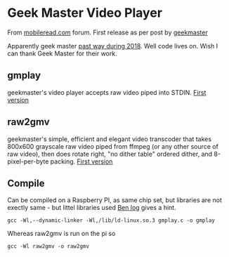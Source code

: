 # Geek Master Video Player

From [mobileread.com](mobileread.com) forum. First release as per post by [geekmaster](https://www.mobileread.com/forums/showthread.php?t=177455)

Apparently geek master [past way during 2018](https://www.mobileread.com/forums/showpost.php?p=3789452&postcount=372). Well code lives on. Wish I can thank Geek Master for their work. 

## gmplay

geekmaster's video player accepts raw video piped into STDIN.
[First version](https://www.mobileread.com/forums/showpost.php?p=2069342&postcount=1)

## raw2gmv

geekmaster's simple, efficient and elegant video transcoder that takes 800x600 grayscale raw video piped from ffmpeg (or any other source of raw video), then does rotate right, "no dither table" ordered dither, and 8-pixel-per-byte packing.
[First version](https://www.mobileread.com/forums/showpost.php?p=2074379&postcount=60)

## Compile

Can be compiled on a Raspberry PI, as same chip set, but libraries are not exectly same - but littel libraries used
[Ben log](https://a.bramble.ninja/cross-compiling-c-for-armv7-kindle-5-touch) gives a hint.


`gcc -Wl,--dynamic-linker -Wl,/lib/ld-linux.so.3 gmplay.c -o gmplay`

Whereas raw2gmv is run on the pi so 

`gcc -Wl raw2gmv -o raw2gmv`


